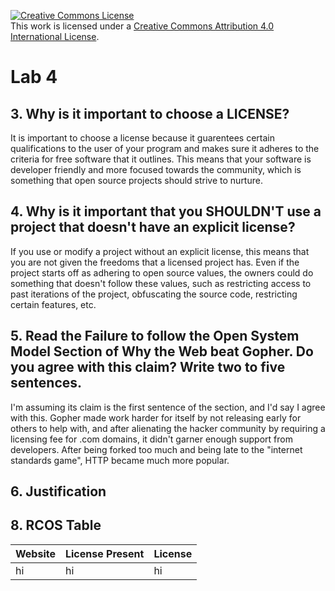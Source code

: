 <a rel="license" href="http://creativecommons.org/licenses/by/4.0/"><img alt="Creative Commons License" style="border-width:0" src="https://i.creativecommons.org/l/by/4.0/88x31.png" /></a><br />This work is licensed under a <a rel="license" href="http://creativecommons.org/licenses/by/4.0/">Creative Commons Attribution 4.0 International License</a>.

# Lab 4

## 3. Why is it important to choose a LICENSE?

It is important to choose a license because it guarentees certain qualifications to the user of your program and makes sure it adheres to the criteria for free software that it outlines. This means that your software is developer friendly and more focused towards the community, which is something that open source projects should strive to nurture. 

## 4. Why is it important that you SHOULDN'T use a project that doesn't have an explicit license?

If you use or modify a project without an explicit license, this means that you are not given the freedoms that a licensed project has. Even if the project starts off as adhering to open source values, the owners could do something that doesn't follow these values, such as restricting access to past iterations of the project, obfuscating the source code, restricting certain features, etc. 

## 5. Read the Failure to follow the Open System Model Section of Why the Web beat Gopher. Do you agree with this claim? Write two to five sentences. 

I'm assuming its claim is the first sentence of the section, and I'd say I agree with this. Gopher made work harder for itself by not releasing early for others to help with, and after alienating the hacker community by requiring a licensing fee for .com domains, it didn't garner enough support from developers. After being forked too much and being late to the "internet standards game", HTTP became much more popular. 

## 6. Justification



















## 8. RCOS Table

Website | License Present | License 
---------|:----------|:-------
hi | hi | hi 